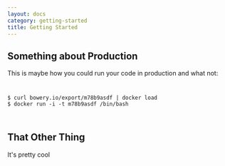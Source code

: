 ```yaml
---
layout: docs
category: getting-started
title: Getting Started
---
```


## Something about Production

This is maybe how you could run your code in production and what not:

<code>
<pre>
$ curl bowery.io/export/m78b9asdf | docker load
$ docker run -i -t m78b9asdf /bin/bash
</pre>
</code>


## That Other Thing

It's pretty cool